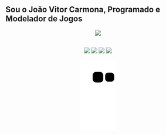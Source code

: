 <!--
**mzombe/mzombe** is a ✨ _special_ ✨ repository because its `README.md` (this file) appears on your GitHub profile.

Here are some ideas to get you started:

- 🔭 I’m currently working on ...
- 🌱 I’m currently learning ...
- 👯 I’m looking to collaborate on ...
- 🤔 I’m looking for help with ...
- 💬 Ask me about ...
- 📫 How to reach me: ...
- 😄 Pronouns: ...
- ⚡ Fun fact: ...
-->

## Sou o João Vitor Carmona, Programado e Modelador de Jogos

<div align="center">
  <a href="https://github.com/mzombe">
  <img height="180em" src="https://github-readme-stats.vercel.app/api?username=mzombe&show_icons=true&theme=cobalt&include_all_commits=true&count_private=true"/>
</div>

  ##

<div align="center">
  <a href="https://joaocarmona.carrd.co" target="_blank"><img src="https://img.shields.io/badge/website-000000?style=for-the-badge&logo=About.me&logoColor=white" target="_blank"></a>
  <a href="https://mzombe.itch.io" target="_blank"><img src="https://img.shields.io/badge/Itch.io-FA5C5C?style=for-the-badge&logo=itchdotio&logoColor=white" target="_blank"></a>
  <a href="https://www.instagram.com/_carmkk/" target="_blank"><img src="https://img.shields.io/badge/-Instagram-%23E4405F?style=for-the-badge&logo=instagram&logoColor=white" target="_blank"></a>
  <a href="www.linkedin.com/in/joão-vitor-042b031b2" target="_blank"><img src="https://img.shields.io/badge/-LinkedIn-%230077B5?style=for-the-badge&logo=linkedin&logoColor=white" target="_blank"></a> 
  
  ![Snake Animation](https://github.com/mzombe/mzombe/blob/output/github-contribution-grid-snake.svg)
 
</div>
  
